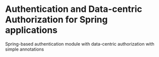 # Authentication and Data-centric Authorization for Spring applications
Spring-based authentication module with data-centric authorization with simple annotations

